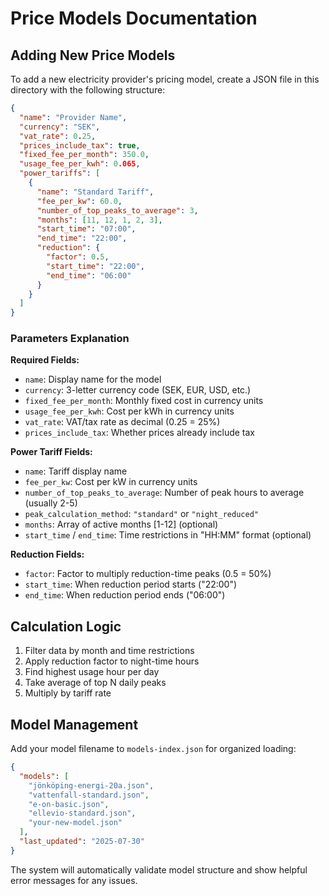 # Price Models Documentation

## Adding New Price Models

To add a new electricity provider's pricing model, create a JSON file in this directory with the following structure:

```json
{
  "name": "Provider Name",
  "currency": "SEK",
  "vat_rate": 0.25,
  "prices_include_tax": true,
  "fixed_fee_per_month": 350.0,
  "usage_fee_per_kwh": 0.065,
  "power_tariffs": [
    {
      "name": "Standard Tariff",
      "fee_per_kw": 60.0,
      "number_of_top_peaks_to_average": 3,
      "months": [11, 12, 1, 2, 3],
      "start_time": "07:00",
      "end_time": "22:00",
      "reduction": {
        "factor": 0.5,
        "start_time": "22:00",
        "end_time": "06:00"
      }
    }
  ]
}
```

### Parameters Explanation

**Required Fields:**

- `name`: Display name for the model
- `currency`: 3-letter currency code (SEK, EUR, USD, etc.)
- `fixed_fee_per_month`: Monthly fixed cost in currency units
- `usage_fee_per_kwh`: Cost per kWh in currency units
- `vat_rate`: VAT/tax rate as decimal (0.25 = 25%)
- `prices_include_tax`: Whether prices already include tax

**Power Tariff Fields:**

- `name`: Tariff display name
- `fee_per_kw`: Cost per kW in currency units
- `number_of_top_peaks_to_average`: Number of peak hours to average (usually 2-5)
- `peak_calculation_method`: `"standard"` or `"night_reduced"`
- `months`: Array of active months [1-12] (optional)
- `start_time` / `end_time`: Time restrictions in "HH:MM" format (optional)

**Reduction Fields:**

- `factor`: Factor to multiply reduction-time peaks (0.5 = 50%)
- `start_time`: When reduction period starts ("22:00")
- `end_time`: When reduction period ends ("06:00")

## Calculation Logic

1. Filter data by month and time restrictions
2. Apply reduction factor to night-time hours
3. Find highest usage hour per day
4. Take average of top N daily peaks
5. Multiply by tariff rate

## Model Management

Add your model filename to `models-index.json` for organized loading:

```json
{
  "models": [
    "jönköping-energi-20a.json",
    "vattenfall-standard.json",
    "e-on-basic.json",
    "ellevio-standard.json",
    "your-new-model.json"
  ],
  "last_updated": "2025-07-30"
}
```

The system will automatically validate model structure and show helpful error messages for any issues.
